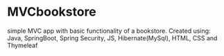 # MVCbookstore

simple MVC app with basic functionality of a bookstore. 
Created using: Java, SpringBoot, Spring Security, JS, Hibernate(MySql), HTML, CSS and Thymeleaf
